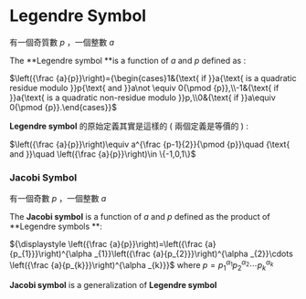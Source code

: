 # Legendre Symbol

有一個奇質數 $p$ ，一個整數 $a$

The **Legendre symbol **is a function of $a$ and $p$ defined as :

$\left({\frac {a}{p}}\right)={\begin{cases}1&{\text{ if }}a{\text{ is a quadratic residue modulo }}p{\text{ and }}a\not \equiv 0{\pmod {p}},\\-1&{\text{ if }}a{\text{ is a quadratic non-residue modulo }}p,\\0&{\text{ if }}a\equiv 0{\pmod {p}}.\end{cases}}$

**Legendre symbol** 的原始定義其實是這樣的 ( 兩個定義是等價的 ) :

$\left({\frac {a}{p}}\right)\equiv a^{\frac {p-1}{2}}{\pmod {p}}\quad {\text{ and }}\quad \left({\frac {a}{p}}\right)\in \{-1,0,1\}$

### Jacobi Symbol

有一個奇數 $p$ ，一個整數 $a$

The **Jacobi symbol** is a function of $a$ and $p$ defined as the product of **Legendre symbols **:

${\displaystyle \left({\frac {a}{p}}\right)=\left({\frac {a}{p_{1}}}\right)^{\alpha _{1}}\left({\frac {a}{p_{2}}}\right)^{\alpha _{2}}\cdots \left({\frac {a}{p_{k}}}\right)^{\alpha _{k}}}$  where ${\displaystyle p = p_{1}^{\alpha _{1}}p_{2}^{\alpha _{2}}\cdots p_{k}^{\alpha _{k}}}$

**Jacobi symbol** is a generalization of **Legendre symbol**

